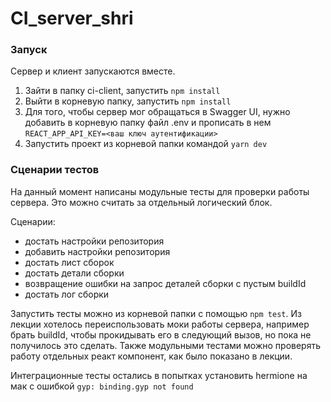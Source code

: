 # CI_server_shri

### Запуск

Сервер и клиент запускаются вместе.

1. Зайти в папку ci-client, запустить `npm install`
2. Выйти в корневую папку, запустить `npm install`
3. Для того, чтобы сервер мог обращаться в Swagger UI, нужно добавить в корневую папку файл .env и прописать в нем 
`REACT_APP_API_KEY=<ваш ключ аутентификации>`
3. Запустить проект из корневой папки командой `yarn dev`

### Сценарии тестов

На данный момент написаны модульные тесты для проверки работы сервера. Это можно считать за отдельный логический блок.

Сценарии:
- достать настройки репозитория
- добавить настройки репозитория
- достать лист сборок
- достать детали сборки
- возвращение ошибки на запрос деталей сборки с пустым buildId
- достать лог сборки

Запустить тесты можно из корневой папки с помощью `npm test`.
Из лекции хотелось переиспользовать моки работы сервера, например брать buildId, чтобы прокидывать его в следующий вызов, но пока не получилось это сделать.
Также модульными тестами можно проверять работу отдельных реакт компонент, как было показано в лекции.

Интеграционные тесты остались в попытках установить hermione на мак с ошибкой `gyp: binding.gyp not found `
